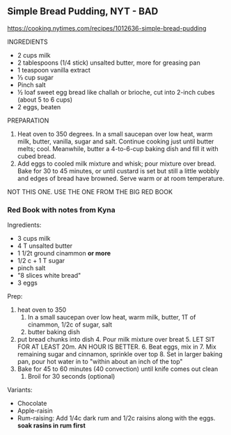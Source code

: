 
## Simple Bread Pudding, NYT - BAD

https://cooking.nytimes.com/recipes/1012636-simple-bread-pudding

INGREDIENTS
* 2  cups milk
* 2  tablespoons (1/4 stick) unsalted butter, more for greasing pan
* 1  teaspoon vanilla extract
* ⅓  cup sugar
* Pinch salt
* ½  loaf sweet egg bread like challah or brioche, cut into 2-inch cubes (about 5 to 6 cups)
* 2  eggs, beaten


PREPARATION
1. Heat oven to 350 degrees. In a small saucepan over low heat, warm milk, butter, vanilla, sugar and salt. Continue cooking just until butter melts; cool. Meanwhile, butter a 4-to-6-cup baking dish and fill it with cubed bread.
2. Add eggs to cooled milk mixture and whisk; pour mixture over bread. Bake for 30 to 45 minutes, or until custard is set but still a little wobbly and edges of bread have browned. Serve warm or at room temperature.



NOT THIS ONE. USE THE ONE FROM THE BIG RED BOOK

### Red Book with **notes from Kyna**

Ingredients:
* 3 cups milk
* 4 T unsalted butter
* 1 1/2t ground cinammon **or more**
* 1/2 c + 1 T sugar
* pinch salt
* "8 slices white bread"
* 3 eggs

Prep:
1. heat oven to 350
	1. In a small saucepan over low heat, warm milk, butter, 1T of cinammon, 1/2c of sugar, salt
	2. butter baking dish
3. put bread chunks into dish
	4. Pour milk mixture over breat
	5. LET SIT FOR AT LEAST 20m. AN HOUR IS BETTER.
	6. Beat eggs, mix in
	7. Mix remaining sugar and cinnamon, sprinkle over top
	8. Set in larger baking pan, pour hot water in to "within about an inch of the top"
4. Bake for 45 to 60 minutes (40 convection) until knife comes out clean
	1. Broil for 30 seconds (optional)

Variants:
* Chocolate
* Apple-raisin
* Rum-raising: Add 1/4c dark rum and 1/2c raisins along with the eggs. **soak rasins in rum first**